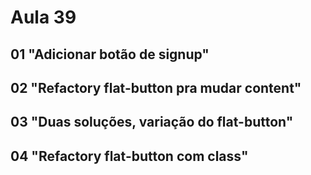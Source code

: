 # Aula 39

## 01 "Adicionar botão de signup"

## 02 "Refactory flat-button pra mudar content"

## 03 "Duas soluções, variação do flat-button"

## 04 "Refactory flat-button com class"